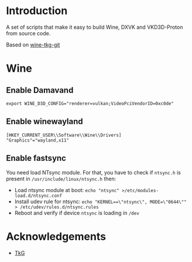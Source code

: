 # Introduction

A set of scripts that make it easy to build Wine, DXVK and VKD3D-Proton from source code.

Based on [wine-tkg-git](https://github.com/Frogging-Family/wine-tkg-git)


# Wine
## Enable Damavand
```
export WINE_D3D_CONFIG="renderer=vulkan;VideoPciVendorID=0xc0de"
```

## Enable winewayland
```reg
[HKEY_CURRENT_USER\\Software\\Wine\\Drivers]
"Graphics"="wayland,x11"
```

## Enable fastsync
You need load NTsync module. For that, you have to check if `ntsync.h` is present in `/usr/include/linux/ntsync.h` then:
* Load ntsync module at boot: `echo "ntsync" >/etc/modules-load.d/ntsync.conf`
* Install udev rule for ntsync: `echo "KERNEL==\"ntsync\", MODE=\"0644\"" > /etc/udev/rules.d/ntsync.rules`
* Reboot and verify if device `ntsync` is loading in `/dev`


# Acknowledgements
* [TkG](https://github.com/Tk-Glitch)
